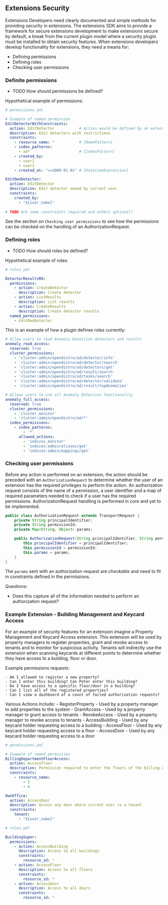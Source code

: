 ## Extensions Security

Extensions Developers need clearly documented and simple methods for providing security in extensions. The extensions SDK
aims to provide a framework for secure extensions development to make extensions secure by default, a break from the
current plugin model where a security plugin must be installed to obtain security features. When extensions developers
develop functionality for extensions, they need a means for:

- Defining permissions
- Defining roles
- Checking user permissions

### Definite permissions

- TODO How should permissions be defined?

Hypothetical example of permissions:

```yaml
# permissions.yml

# Example of named permission
EditDetectorWithConstraints:
  action: EditDetector           # Action would be defined by an extension developer
  description: Edit detectors with restrictions
  constraints:
    - resource_name: *           # [NamePattern]
    - index_patterns:
      - ad*                      # [IndexPattern]
    - created_by:
      - user1
      - user2
    - created_at: ">=2000-01-01" # [DatetimeExpression]

EditOwnDetector:
  action: EditDetector
  description: Edit detector owned by current user
  constraints:
    created_by:
      - "${user_name}"
  
# TODO Are some constraints required and others optional?
```

See the section on `Checking user permissions` to see how the permissions can be checked on the handling of an AuthorizationRequest.

### Defining roles

- TODO How should roles be defined?

Hypothetical example of roles:

```yaml
# roles.yml

DetectorResultsRO:
  permissions:
    - action: CreateDetector
      description: Create detector
    - action: ListResults
      description: List results
    - action: CreateResults
      description: Create detector results
  named_permissions:
    - EditOwnDetector
```

This is an example of how a plugin defines roles currently:

```yaml
# Allow users to read Anomaly Detection detectors and results
anomaly_read_access:
  reserved: true
  cluster_permissions:
    - 'cluster:admin/opendistro/ad/detector/info'
    - 'cluster:admin/opendistro/ad/detector/search'
    - 'cluster:admin/opendistro/ad/detectors/get'
    - 'cluster:admin/opendistro/ad/result/search'
    - 'cluster:admin/opendistro/ad/tasks/search'
    - 'cluster:admin/opendistro/ad/detector/validate'
    - 'cluster:admin/opendistro/ad/result/topAnomalies'

# Allows users to use all Anomaly Detection functionality
anomaly_full_access:
  reserved: true
  cluster_permissions:
    - 'cluster_monitor'
    - 'cluster:admin/opendistro/ad/*'
  index_permissions:
    - index_patterns:
        - '*'
      allowed_actions:
        - 'indices_monitor'
        - 'indices:admin/aliases/get'
        - 'indices:admin/mappings/get'
```

### Checking user permissions

Before any action is performed on an extension, the action should be preceded with an `AuthorizationRequest` to 
determine whether the user of an extension has the required privileges to perform the action. An authorization
request consists of the name of a permission, a user identifier and a map of required parameters needed to check if a 
user has the required permissions. AuthorizationRequest handling is performed in core and yet to be implemented.

```java
public class AuthorizationRequest extends TransportRequest {
    private String principalIdentifier;
    private String permissionId;
    private Map<String, Object> params;

    public AuthorizationRequest(String principalIdentifier, String permissionId, Map<String, Object> params) {
        this.principalIdentifier = principalIdentifier;
        this.permissionId = permissionId;
        this.params = params;
    }
}
```

The `params` sent with an authorization request are _checkable_ and need to fit in constraints defined in the permissions.

Questions:

- Does this capture all of the information needed to perform an authorization request?

### Example Extension - Building Management and Keycard Access

For an example of security features for an extension imagine a Property Management and Keycard Access extension. This 
extension will be used by property managers to register properties, grant and revoke access to tenants and to
monitor for suspicious activity. Tenants will indirectly use the extension when scanning keycards at different points 
to determine whether they have access to a building, floor or door. 

Example permissions requests:

    - Am I allowed to register a new property?
    - Can I enter this building? Can Peter enter this building?
    - Do I have access to a specific floor/door in a building?
    - Can I list all of the registered properties?
    - Can I view a dashboard of a count of failed authorization requests?

Various Actions include:
    - RegisterProperty - Used by a property manager to add properties to the system
    - GrantAccess - Used by a property manager to grant access to tenants
    - RevokeAccess - Used by a property manager to revoke access to tenants
    - AccessBuilding - Used by any keycard holder requesting access to a building
    - AccessFloor - Used by any keycard holder requesting access to a floor
    - AccessDoor - Used by any keycard holder requesting access to a door

```yaml
# permissions.yml

# Example of named permission
BillingDepartmentFloorAccess:
  action: AccessFloor
  description: Permission required to enter the floors of the billing deparmtne
  constraints:
    - resource_name:
        - 5
        - 6

OwnOffice:
  action: AccessDoor
  description: Access any door where current user is a tenant
  constraints:
    tenant:
      - "${user_name}"
```

```yaml
# roles.yml

BuildingSuper:
  permissions:
    - action: AccessBuilding
      description: Access to all buildings
      constraints:
        resource_id: *
    - action: AccessFloor
      description: Access to all floors
      constraints:
        resource_id: *
    - action: AccessDoor
      description: Access to all doors
      constraints:
        resource_id: *
```
